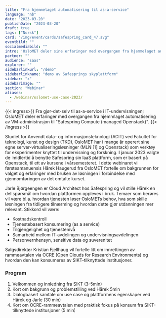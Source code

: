 ```yaml
---
title: "Fra hjemmelaget automatisering til as-a-service"
language: "nb"
date: "2023-03-20"
publishDate: "2023-03-20"
draft: true
tags: ["Norsk"]
card: "/img/event/cards/safespring_card_47.svg"
eventbild: ""
socialmediabild: ""
intro: 'OsloMET deler sine erfaringer med overgangen fra hjemmelaget automatisering av VM-administrasjon til Safespring Compute i et seminar om "Fra gjør-det-selv til as-a-service i IT-undervisningen"'
partner: ""
audience: "saas"
explorer: ""
sidebarlinkurl: "/demo"
sidebarlinkname: "demo av Safesprings skyplattform"
sidebar: "x"
sidebarimage: ""
section: "Webinar"
aliases:
  - /webinar/oslomet-use-case-2023/
---
```


{{< ingress>}}
Fra gjør-det-selv til as-a-service i IT-undervisningen; OsloMET deler erfaringer med overgangen fra hjemmlaget automatisering av VM-administrasjon til "Safespring Compute (managed Openstack)".
{{< /ingress >}}

Studiet for Anvendt data- og informasjonsteknologi (ACIT) ved Fakultet for teknologi, kunst og design (TKD), OsloMET har i mange år operert sine egne server-virtualiseringsløsninger (MLN [1] og Openstack) som verktøy for eksperimenter knyttet til undervisning og forskning. I januar 2023 valgte de imidlertid å benytte Safespring sin IaaS plattform, som er basert på Openstack, til ett av kursene i vårsemesteret. I dette webinaret vi førsteamanuensis Hårek Haugerud fra OsloMET fortelle om bakgrunnen for valget og erfaringer med bruken av løsningen i forbindelse med gjennomføringen av det omtalte kurset.

Jarle Bjørgeengen er Cloud Architect hos Safespring og vil stille Hårek en del spørsmål om hvordan plattformen oppleves i bruk. Temaer som berøres vil være bl.a. hvordan tjenesten løser OsloMETs behov, hva som skille løsningen fra tidligere tilnærming og hvordan dette gjør utdanningen mer relevant. Stikkord vil være:

- Kostnadskontroll
- Tjenestebasert konsumering (as a service)
- Tilgjengelighet og tjenestenivå
- Samarbeid mellom IT-avdelingen og undervisningsavdelingen
- Personvernhensyn, sensitive data og suverenitet

Salgsdirektør Kristian Fjellhaug vil fortelle litt om innrettingen av rammeavtalen via OCRE (Open Clouds for Research Environments) og hvordan den kan konsumeres av SIKT-tilknyttede institusjoner.

### Program

1. Velkommen og innledning fra SIKT (3-5min)
1. Kort om bakgrunn og problemstilling ved Hårek 5min
1. Dialogbasert samtale om use case og plattformens egenskaper ved Hårek og Jarle (30 min)
1. Kort om OCRE-rammeavtalen med praktisk fokus på konsum fra SIKT-tilknyttede institusjoner (5 min)
